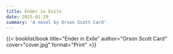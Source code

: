 ```yaml
---
title: Ender in Exile
date: 2015-01-29
summary: 'A novel by Orson Scott Card'
---
```


{{< booklist/book
title="Ender in Exile"
author="Orson Scott Card"
cover="cover.jpg"
format="Print" >}}
